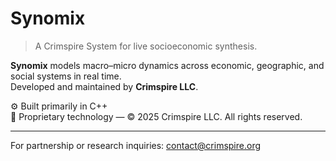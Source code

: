 # Synomix
> A Crimspire System for live socioeconomic synthesis.

**Synomix** models macro–micro dynamics across economic, geographic, and social systems in real time.  
Developed and maintained by **Crimspire LLC**.

⚙️ Built primarily in C++  
🧩 Proprietary technology — © 2025 Crimspire LLC. All rights reserved.

---

For partnership or research inquiries: contact@crimspire.org
